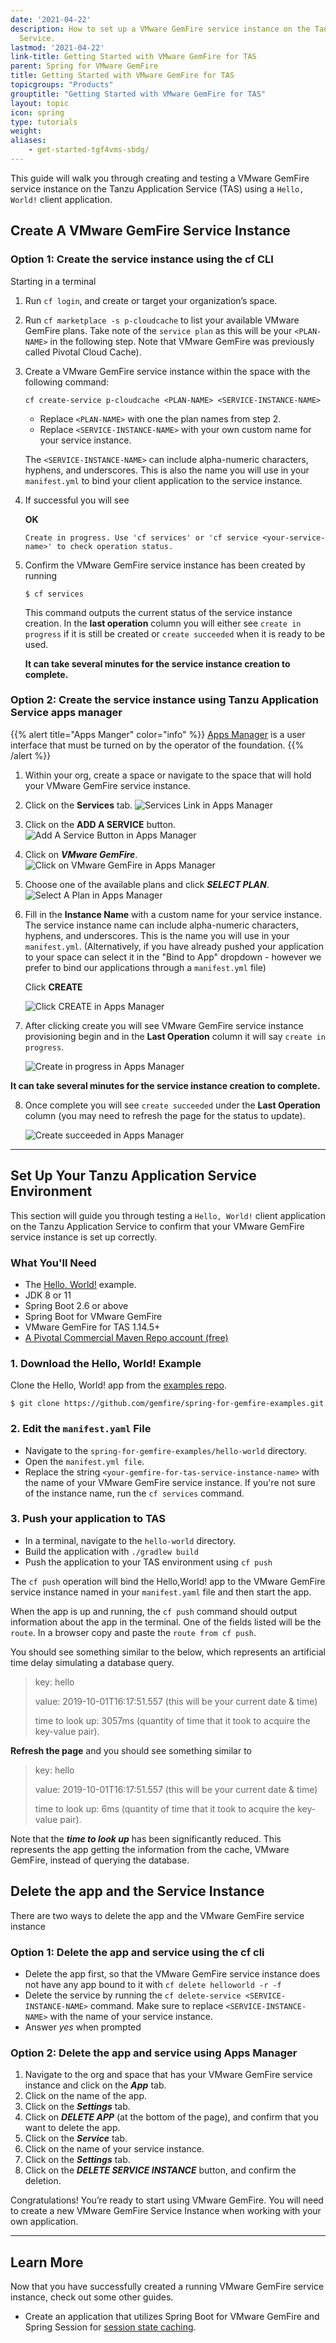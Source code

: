 ```yaml
---
date: '2021-04-22'
description: How to set up a VMware GemFire service instance on the Tanzu Application
  Service.
lastmod: '2021-04-22'
link-title: Getting Started with VMware GemFire for TAS
parent: Spring for VMware GemFire
title: Getting Started with VMware GemFire for TAS
topicgroups: "Products"
grouptitle: "Getting Started with VMware GemFire for TAS"
layout: topic
icon: spring
type: tutorials
weight: 
aliases:
    - get-started-tgf4vms-sbdg/
---
```


This guide will walk you through creating and testing a VMware GemFire service instance on the Tanzu Application Service (TAS) using a `Hello, World!` client application.


## Create A VMware GemFire Service Instance

### Option 1: Create the service instance using the cf CLI

Starting in a terminal

1. Run `cf login`, and create or target your organization’s space.

2. Run `cf marketplace -s p-cloudcache` to list your available VMware GemFire plans. Take note of the `service plan` as this will be your `<PLAN-NAME>` in the following step. Note that VMware GemFire was previously called Pivotal Cloud Cache).

3. Create a VMware GemFire service instance within the space with the following command:
   
   `cf create-service p-cloudcache <PLAN-NAME> <SERVICE-INSTANCE-NAME>`
   
   * Replace `<PLAN-NAME>` with one the plan names from step 2.
   * Replace `<SERVICE-INSTANCE-NAME>` with your own custom name for your service instance.
    
    The `<SERVICE-INSTANCE-NAME>` can include alpha-numeric characters, hyphens, and underscores. This is also the name you will use in your `manifest.yml` to bind your client application to the service instance.
   
4.  If successful you will see 
    
    **OK**
    
    `Create in progress. Use 'cf services' or 'cf service <your-service-name>' to check operation status.`
   
5. Confirm the VMware GemFire service instance has been created by running  
   
   `$ cf services`
   
   This command outputs the current status of the service instance creation.  In the **last operation** column you will either see `create in progress` if it is still be created or `create succeeded` when it is ready to be used.
   
   **It can take several minutes for the service instance creation to complete.**
     
   
### Option 2: Create the service instance using Tanzu Application Service apps manager



{{% alert title="Apps Manger" color="info" %}}
[Apps Manager](https://docs.run.pivotal.io/console/dev-console.html) is a user interface that must be turned on by the operator of the foundation.
{{% /alert %}} 



1. Within your org, create a space or navigate to the space that will hold your VMware GemFire service instance.



2. Click on the **Services** tab.
    ![Services Link in Apps Manager](images/Service_Tab_in_Apps_Manager.png)



3.  Click on the **ADD A SERVICE** button.
    ![Add A Service Button in Apps Manager](images/add_a_service_button.png)



4.  Click on ***VMware GemFire***.
    ![Click on VMware GemFire in Apps Manager](images/gemfire_apps_manager.png)



5. Choose one of the available plans and click ***SELECT PLAN***.
     ![Select A Plan in Apps Manager](images/select_a_plan.png)



6.  Fill in the **Instance Name** with a custom name for your service instance. The service instance name can include alpha-numeric characters, hyphens, and underscores. This is the name you will use in your `manifest.yml`.  (Alternatively, if you have already pushed your application to your space can select it in the "Bind to App" dropdown - however we prefer to bind our applications through a `manifest.yml` file)
    
    Click **CREATE**
    
    ![Click CREATE in Apps Manager](images/click_CREATE_button.png)


7.  After clicking create you will see VMware GemFire service instance provisioning begin and in the **Last Operation** column it will say `create in progress`.
    
     ![Create in progress in Apps Manager](create_in_progress.png)



**It can take several minutes for the service instance creation to complete.**



8.  Once complete you will see `create succeeded` under the **Last Operation** column (you may need to refresh the page for the status to update).

    ![Create succeeded in Apps Manager](images/create_succeeded.png)

---

## Set Up Your Tanzu Application Service Environment

This section will guide you through testing a `Hello, World!` client application on the Tanzu Application Service to confirm that your VMware GemFire service instance is set up correctly.

### What You'll Need

* The [Hello, World!](https://github.com/gemfire/spring-for-gemfire-examples/tree/main/hello-world) example.
* JDK 8 or 11
* Spring Boot 2.6 or above
* Spring Boot for VMware GemFire
* VMware GemFire for TAS 1.14.5+
* [A Pivotal Commercial Maven Repo account (free)](https://commercial-repo.pivotal.io/login/auth)


###  1. Download the Hello, World! Example

Clone the Hello, World! app from the [examples repo](https://github.com/gemfire/spring-for-gemfire-examples). 

```
$ git clone https://github.com/gemfire/spring-for-gemfire-examples.git
```

### 2. Edit the `manifest.yaml` File

* Navigate to the `spring-for-gemfire-examples/hello-world` directory. 
* Open the `manifest.yml file`. 
* Replace the string `<your-gemfire-for-tas-service-instance-name>` with the name of your VMware GemFire service instance. If you're not sure of the instance name, run the `cf services` command.


### 3. Push your application to TAS

* In a terminal, navigate to the `hello-world` directory.
* Build the application with `./gradlew build`
* Push the application to your TAS environment using `cf push`

The `cf push` operation will bind the Hello,World! app to the VMware GemFire service instance named in your `manifest.yaml` file  and then start the app.

 When the app is up and running, the `cf push` command should output information about the app in the terminal.  One of the fields listed will be the `route`.  In a browser copy and paste the `route from cf push`.
 
 You should see something similar to the below, which represents an artificial time delay simulating a database query.
 
> key: hello
>
>value: 2019-10-01T16:17:51.557 (this will be your current date & time)
>
>time to look up: 3057ms (quantity of time that it took to acquire the key-value pair).  


**Refresh the page** and you should see something similar to

> key: hello
>
>value: 2019-10-01T16:17:51.557 (this will be your current date & time)
>
>time to look up: 6ms (quantity of time that it took to acquire the key-value pair).

Note that the ***time to look up*** has been significantly reduced. This represents the app getting the information from the cache, VMware GemFire, instead of querying the database.

## Delete the app and the Service Instance

There are two ways to delete the app and the VMware GemFire service instance

### Option 1: Delete the app and service using the cf cli

* Delete the app first, so that the VMware GemFire service instance does not have any app bound to it with `cf delete helloworld -r -f`
* Delete the service by running the `cf delete-service <SERVICE-INSTANCE-NAME>` command. Make sure to replace `<SERVICE-INSTANCE-NAME>` with the name of your service instance. 
* Answer *yes* when prompted

### Option 2: Delete the app and service using Apps Manager

1. Navigate to the org and space that has your VMware GemFire service instance and click on the ***App*** tab.
2. Click on the name of the app.
3. Click on the ***Settings*** tab.
4. Click on ***DELETE APP*** (at the bottom of the page), and confirm that you want to delete the app.
5. Click on the ***Service*** tab.
6. Click on the name of your service instance.
7. Click on the ***Settings*** tab.
8. Click on the ***DELETE SERVICE INSTANCE*** button, and confirm the deletion.

Congratulations! You’re ready to start using VMware GemFire. You will need to create a new VMware GemFire Service Instance when working with your own application.

---

 ## Learn More
 
 Now that you have successfully created a running VMware GemFire service instance, check out some other guides.
    
  * Create an application that utilizes Spring Boot for VMware GemFire and Spring Session for [session state caching](/tutorials/session-state-cache-sbgf).